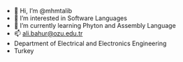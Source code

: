- 👋 Hi, I’m @mhmtalib
- 👀 I’m interested in Software Languages
- 🌱 I’m currently learning Phyton and Assembly Language
- 📫 ali.bahur@ozu.edu.tr
-    Department of Electrical and Electronics Engineering
-    Turkey

<!---
mhmtalib/mhmtalib is a ✨ special ✨ repository because its `README.md` (this file) appears on your GitHub profile.
You can click the Preview link to take a look at your changes.
--->
